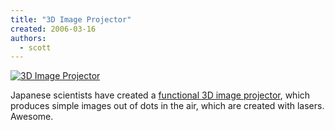 ```yaml
---
title: "3D Image Projector"
created: 2006-03-16
authors:
  - scott
---
```


[![3D Image Projector](/images/3d_laser_1.jpg)](http://www.pinktentacle.com/2006/02/aist-develops-3d-image-projector/)

Japanese scientists have created a [functional 3D image projector](http://www.pinktentacle.com/2006/02/aist-develops-3d-image-projector/), which produces simple images out of dots in the air, which are created with lasers. Awesome.
